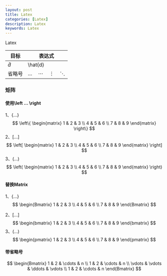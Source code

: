 ```yaml
---
layout: post
title: Latex
categories: [Latex]
description: Latex
keywords: Latex
---
```

Latex

目标 | 表达式
-| -
$\hat{d}$ | \hat{d}
省略号 | $\dots \quad \cdots \quad \vdots \quad \ddots$


### 矩阵
#### 使用\left ... \right
1、{...}
$$
\left\{
\begin{matrix}
    1 & 2 & 3 \\
    4 & 5 & 6 \\
    7 & 8 & 9
\end{matrix}
\right\}
$$
2、[...]
$$
\left[
\begin{matrix}
    1 & 2 & 3 \\
    4 & 5 & 6 \\
    7 & 8 & 9
\end{matrix}
\right]
$$
3、(...)
$$
\left(
\begin{matrix}
    1 & 2 & 3 \\
    4 & 5 & 6 \\
    7 & 8 & 9
\end{matrix}
\right)
$$

#### 替换Matrix
1、{...}
$$
\begin{Bmatrix}
    1 & 2 & 3 \\
    4 & 5 & 6 \\
    7 & 8 & 9
\end{Bmatrix}
$$

2、[...]
$$
\begin{bmatrix}
    1 & 2 & 3 \\
    4 & 5 & 6 \\
    7 & 8 & 9
\end{bmatrix}
$$
3、(...)
$$
\begin{pmatrix}
    1 & 2 & 3 \\
    4 & 5 & 6 \\
    7 & 8 & 9
\end{pmatrix}
$$

#### 带省略号
$$
\begin{Bmatrix}
    1 & 2 & \cdots & n \\
    1 & 2 & \cdots & n \\
    \vdots & \vdots & \ddots & \vdots \\
    1 & 2 & \cdots & n
\end{Bmatrix}
$$
